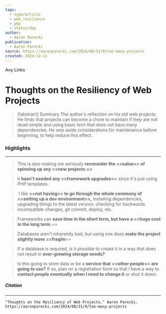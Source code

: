 ```yaml
---
tags:
  - type/article
  - web_resilience
  - php
  - status/day
author:
  - Aaron Parecki
publication:
  - Aaron Parecki
source: https://aaronparecki.com/2024/08/31/9/too-many-projects
created: 2024-12-11
---
```

Any Links
# **Thoughts on the Resiliency of Web Projects**

> [!abstract] Summary
> The author's reflection on his old web projects. He finds that projects can become a chore to maintain if they are not dead simple and using basic tech that does not have many dependencies. He sets aside considerations for maintenance before beginning, to help reduce this effect.
### **Highlights**
---
> This is also making me seriously **reconsider the ==value== of spinning up any ==new projects.==**

> it **hasn't needed any ==framework upgrades==** since it's just using PHP templates.

>  I like **==not having== to go through the whole ceremony of ==setting up a dev environment==,** installing dependencies, upgrading things to the latest version, checking for backwards incompatible changes, git commit, deploy, etc.

> Frameworks can **save time in the short term, but have a ==huge cost in the long term.**==

> Databases aren't inherently bad, but using one does **make the project slightly more ==fragile**==

> If a database is required, is it possible to create it in a way that does not result in **ever-growing storage needs?**

> Is this going to store data or be a **service that ==other people== are going to use?** If so, plan on a registration form so that I have a way to **contact people eventually when I need to change it** or shut it down.
##### **Citation**
---
```
"Thoughts on the Resiliency of Web Projects." Aaron Parecki. https://aaronparecki.com/2024/08/31/9/too-many-projects
```